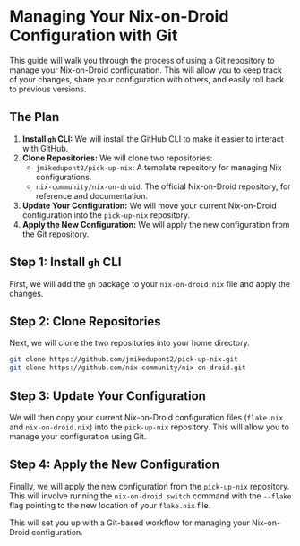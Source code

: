 # Managing Your Nix-on-Droid Configuration with Git

This guide will walk you through the process of using a Git repository to manage your Nix-on-Droid configuration. This will allow you to keep track of your changes, share your configuration with others, and easily roll back to previous versions.

## The Plan

1.  **Install `gh` CLI:** We will install the GitHub CLI to make it easier to interact with GitHub.
2.  **Clone Repositories:** We will clone two repositories:
    *   `jmikedupont2/pick-up-nix`: A template repository for managing Nix configurations.
    *   `nix-community/nix-on-droid`: The official Nix-on-Droid repository, for reference and documentation.
3.  **Update Your Configuration:** We will move your current Nix-on-Droid configuration into the `pick-up-nix` repository.
4.  **Apply the New Configuration:** We will apply the new configuration from the Git repository.

## Step 1: Install `gh` CLI

First, we will add the `gh` package to your `nix-on-droid.nix` file and apply the changes.

## Step 2: Clone Repositories

Next, we will clone the two repositories into your home directory.

```bash
git clone https://github.com/jmikedupont2/pick-up-nix.git
git clone https://github.com/nix-community/nix-on-droid.git
```

## Step 3: Update Your Configuration

We will then copy your current Nix-on-Droid configuration files (`flake.nix` and `nix-on-droid.nix`) into the `pick-up-nix` repository. This will allow you to manage your configuration using Git.

## Step 4: Apply the New Configuration

Finally, we will apply the new configuration from the `pick-up-nix` repository. This will involve running the `nix-on-droid switch` command with the `--flake` flag pointing to the new location of your `flake.nix` file.

This will set you up with a Git-based workflow for managing your Nix-on-Droid configuration.
